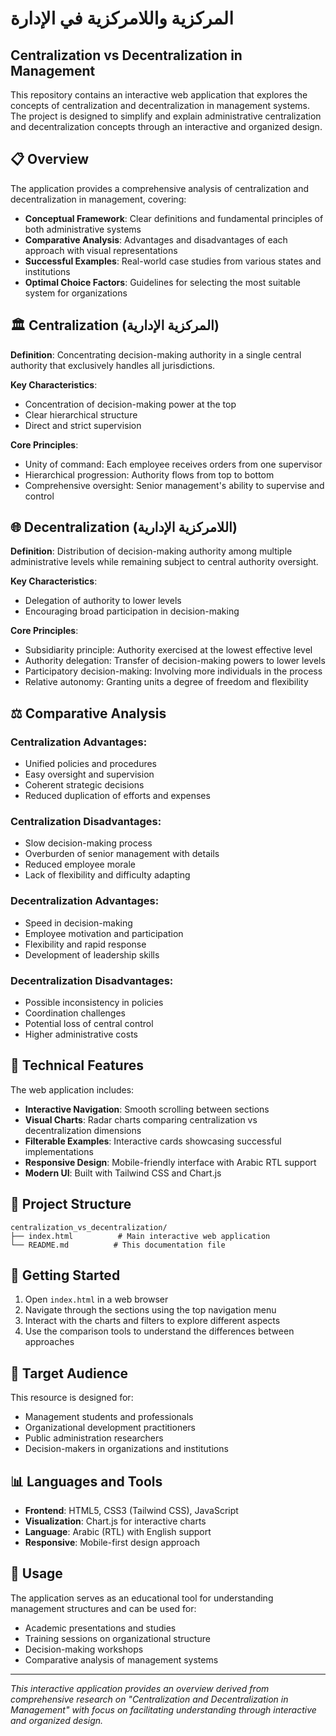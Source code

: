 # المركزية واللامركزية في الإدارة
## Centralization vs Decentralization in Management

This repository contains an interactive web application that explores the concepts of centralization and decentralization in management systems. The project is designed to simplify and explain administrative centralization and decentralization concepts through an interactive and organized design.

## 📋 Overview

The application provides a comprehensive analysis of centralization and decentralization in management, covering:

- **Conceptual Framework**: Clear definitions and fundamental principles of both administrative systems
- **Comparative Analysis**: Advantages and disadvantages of each approach with visual representations
- **Successful Examples**: Real-world case studies from various states and institutions
- **Optimal Choice Factors**: Guidelines for selecting the most suitable system for organizations

## 🏛️ Centralization (المركزية الإدارية)

**Definition**: Concentrating decision-making authority in a single central authority that exclusively handles all jurisdictions.

**Key Characteristics**:
- Concentration of decision-making power at the top
- Clear hierarchical structure
- Direct and strict supervision

**Core Principles**:
- Unity of command: Each employee receives orders from one supervisor
- Hierarchical progression: Authority flows from top to bottom
- Comprehensive oversight: Senior management's ability to supervise and control

## 🌐 Decentralization (اللامركزية الإدارية)

**Definition**: Distribution of decision-making authority among multiple administrative levels while remaining subject to central authority oversight.

**Key Characteristics**:
- Delegation of authority to lower levels
- Encouraging broad participation in decision-making

**Core Principles**:
- Subsidiarity principle: Authority exercised at the lowest effective level
- Authority delegation: Transfer of decision-making powers to lower levels
- Participatory decision-making: Involving more individuals in the process
- Relative autonomy: Granting units a degree of freedom and flexibility

## ⚖️ Comparative Analysis

### Centralization Advantages:
- Unified policies and procedures
- Easy oversight and supervision
- Coherent strategic decisions
- Reduced duplication of efforts and expenses

### Centralization Disadvantages:
- Slow decision-making process
- Overburden of senior management with details
- Reduced employee morale
- Lack of flexibility and difficulty adapting

### Decentralization Advantages:
- Speed in decision-making
- Employee motivation and participation
- Flexibility and rapid response
- Development of leadership skills

### Decentralization Disadvantages:
- Possible inconsistency in policies
- Coordination challenges
- Potential loss of central control
- Higher administrative costs

## 🔧 Technical Features

The web application includes:
- **Interactive Navigation**: Smooth scrolling between sections
- **Visual Charts**: Radar charts comparing centralization vs decentralization dimensions
- **Filterable Examples**: Interactive cards showcasing successful implementations
- **Responsive Design**: Mobile-friendly interface with Arabic RTL support
- **Modern UI**: Built with Tailwind CSS and Chart.js

## 📁 Project Structure

```
centralization_vs_decentralization/
├── index.html          # Main interactive web application
└── README.md          # This documentation file
```

## 🚀 Getting Started

1. Open `index.html` in a web browser
2. Navigate through the sections using the top navigation menu
3. Interact with the charts and filters to explore different aspects
4. Use the comparison tools to understand the differences between approaches

## 🎯 Target Audience

This resource is designed for:
- Management students and professionals
- Organizational development practitioners
- Public administration researchers
- Decision-makers in organizations and institutions

## 📊 Languages and Tools

- **Frontend**: HTML5, CSS3 (Tailwind CSS), JavaScript
- **Visualization**: Chart.js for interactive charts
- **Language**: Arabic (RTL) with English support
- **Responsive**: Mobile-first design approach

## 📖 Usage

The application serves as an educational tool for understanding management structures and can be used for:
- Academic presentations and studies
- Training sessions on organizational structure
- Decision-making workshops
- Comparative analysis of management systems

---

*This interactive application provides an overview derived from comprehensive research on "Centralization and Decentralization in Management" with focus on facilitating understanding through interactive and organized design.*
